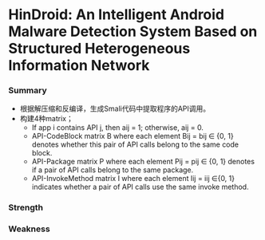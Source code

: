 # HinDroid: An Intelligent Android Malware Detection System Based on Structured Heterogeneous Information Network
### Summary
* 根据解压缩和反编译，生成Smali代码中提取程序的API调用。
* 构建4种matrix；
  *  If app i contains API j, then aij = 1; otherwise, aij = 0.
  *  API-CodeBlock matrix B where each element Bij = bij ∈ {0, 1} denotes whether this pair of API calls belong to the same code block.
  *  API-Package matrix P where each element Pij = pij ∈ {0, 1} denotes if a pair of API calls belong to the same package.
  *  API-InvokeMethod matrix I where each element Iij = iij ∈{0, 1} indicates whether a pair of API calls use the same invoke method.


### Strength
### Weakness

